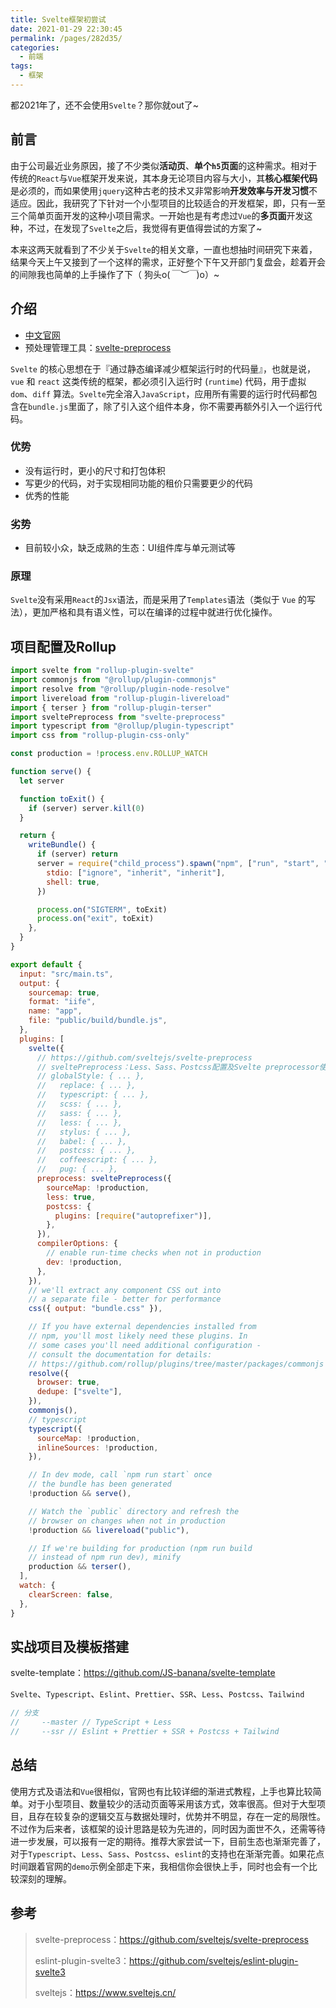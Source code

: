 ```yaml
---
title: Svelte框架初尝试
date: 2021-01-29 22:30:45
permalink: /pages/282d35/
categories:
  - 前端
tags:
  - 框架
---
```


都2021年了，还不会使用`Svelte`？那你就out了~

## 前言

由于公司最近业务原因，接了不少类似**活动页**、**单个`h5`页面**的这种需求。相对于传统的`React`与`Vue`框架开发来说，其本身无论项目内容与大小，其**核心框架代码**是必须的，而如果使用`jquery`这种古老的技术又非常影响**开发效率与开发习惯**不适应。因此，我研究了下针对一个小型项目的比较适合的开发框架，即，只有一至三个简单页面开发的这种小项目需求。一开始也是有考虑过`Vue`的**多页面**开发这种，不过，在发现了`Svelte`之后，我觉得有更值得尝试的方案了~

<!-- more -->

本来这两天就看到了不少关于`Svelte`的相关文章，一直也想抽时间研究下来着，结果今天上午又接到了一个这样的需求，正好整个下午又开部门复盘会，趁着开会的间隙我也简单的上手操作了下（ 狗头o(*￣︶￣*)o）~

## 介绍

- [中文官网](https://www.sveltejs.cn/)
- 预处理管理工具：[svelte-preprocess](https://github.com/sveltejs/svelte-preprocess)

`Svelte` 的核心思想在于『通过静态编译减少框架运行时的代码量』，也就是说，`vue` 和 `react` 这类传统的框架，都必须引入运行时 (`runtime`) 代码，用于虚拟`dom`、`diff` 算法。`Svelte`完全溶入`JavaScript`，应用所有需要的运行时代码都包含在`bundle.js`里面了，除了引入这个组件本身，你不需要再额外引入一个运行代码。

### 优势

- 没有运行时，更小的尺寸和打包体积
- 写更少的代码，对于实现相同功能的租价只需要更少的代码
- 优秀的性能

### 劣势

- 目前较小众，缺乏成熟的生态：UI组件库与单元测试等

### 原理

`Svelte`没有采用`React`的`Jsx`语法，而是采用了`Templates`语法（类似于 `Vue` 的写法），更加严格和具有语义性，可以在编译的过程中就进行优化操作。

## 项目配置及Rollup

```js
import svelte from "rollup-plugin-svelte"
import commonjs from "@rollup/plugin-commonjs"
import resolve from "@rollup/plugin-node-resolve"
import livereload from "rollup-plugin-livereload"
import { terser } from "rollup-plugin-terser"
import sveltePreprocess from "svelte-preprocess"
import typescript from "@rollup/plugin-typescript"
import css from "rollup-plugin-css-only"

const production = !process.env.ROLLUP_WATCH

function serve() {
  let server

  function toExit() {
    if (server) server.kill(0)
  }

  return {
    writeBundle() {
      if (server) return
      server = require("child_process").spawn("npm", ["run", "start", "--", "--dev"], {
        stdio: ["ignore", "inherit", "inherit"],
        shell: true,
      })

      process.on("SIGTERM", toExit)
      process.on("exit", toExit)
    },
  }
}

export default {
  input: "src/main.ts",
  output: {
    sourcemap: true,
    format: "iife",
    name: "app",
    file: "public/build/bundle.js",
  },
  plugins: [
    svelte({
      // https://github.com/sveltejs/svelte-preprocess
      // sveltePreprocess：Less、Sass、Postcss配置及Svelte preprocessor使用
      // globalStyle: { ... },
      //   replace: { ... },
      //   typescript: { ... },
      //   scss: { ... },
      //   sass: { ... },
      //   less: { ... },
      //   stylus: { ... },
      //   babel: { ... },
      //   postcss: { ... },
      //   coffeescript: { ... },
      //   pug: { ... },
      preprocess: sveltePreprocess({ 
        sourceMap: !production,
        less: true,
        postcss: {
          plugins: [require("autoprefixer")],
        },
      }),
      compilerOptions: {
        // enable run-time checks when not in production
        dev: !production,
      },
    }),
    // we'll extract any component CSS out into
    // a separate file - better for performance
    css({ output: "bundle.css" }),

    // If you have external dependencies installed from
    // npm, you'll most likely need these plugins. In
    // some cases you'll need additional configuration -
    // consult the documentation for details:
    // https://github.com/rollup/plugins/tree/master/packages/commonjs
    resolve({
      browser: true,
      dedupe: ["svelte"],
    }),
    commonjs(),
    // typescript
    typescript({
      sourceMap: !production,
      inlineSources: !production,
    }),

    // In dev mode, call `npm run start` once
    // the bundle has been generated
    !production && serve(),

    // Watch the `public` directory and refresh the
    // browser on changes when not in production
    !production && livereload("public"),

    // If we're building for production (npm run build
    // instead of npm run dev), minify
    production && terser(),
  ],
  watch: {
    clearScreen: false,
  },
}
```

## 实战项目及模板搭建

svelte-template：<https://github.com/JS-banana/svelte-template>

`Svelte`、`Typescript`、`Eslint`、`Prettier`、`SSR`、`Less`、`Postcss`、`Tailwind`

```js
// 分支
//     --master // TypeScript + Less
//     --ssr // Eslint + Prettier + SSR + Postcss + Tailwind
```

## 总结

使用方式及语法和`Vue`很相似，官网也有比较详细的渐进式教程，上手也算比较简单。对于小型项目、数量较少的活动页面等采用该方式，效率很高。但对于大型项目，且存在较复杂的逻辑交互与数据处理时，优势并不明显，存在一定的局限性。不过作为后来者，该框架的设计思路是较为先进的，同时因为面世不久，还需等待进一步发展，可以报有一定的期待。推荐大家尝试一下，目前生态也渐渐完善了，对于`Typescript`、`Less`、`Sass`、`Postcss`、`eslint`的支持也在渐渐完善。如果花点时间跟着官网的`demo`示例全部走下来，我相信你会很快上手，同时也会有一个比较深刻的理解。

## 参考

> svelte-preprocess：<https://github.com/sveltejs/svelte-preprocess>
>
> eslint-plugin-svelte3：<https://github.com/sveltejs/eslint-plugin-svelte3>
>
> sveltejs：<https://www.sveltejs.cn/>
